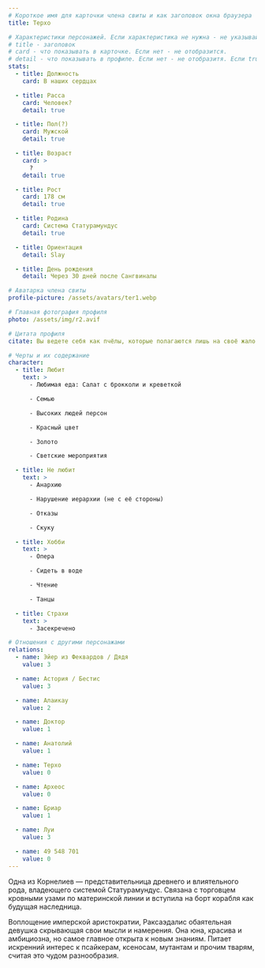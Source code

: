 ```yaml
---
# Короткое имя для карточки члена свиты и как заголовок окна браузера
title: Терхо

# Характеристики персонажей. Если характеристика не нужна - не указывай. Оставлять пустыми не надо.
# title - заголовок
# card - что показывать в карточке. Если нет - не отобразится.
# detail - что показывать в профиле. Если нет - не отобразитя. Если true - то же что и в карточке.
stats:
  - title: Должность
    card: В наших сердцах

  - title: Расса
    card: Человек?
    detail: true

  - title: Пол(?)
    card: Мужской
    detail: true

  - title: Возраст
    card: >
      ?
    detail: true

  - title: Рост
    card: 178 см
    detail: true

  - title: Родина
    card: Система Статурамундус
    detail: true

  - title: Ориентация
    detail: Slay

  - title: День рождения
    detail: Через 30 дней после Сангвиналы

# Аватарка члена свиты
profile-picture: /assets/avatars/ter1.webp

# Главная фотография профиля
photo: /assets/img/r2.avif

# Цитата профиля
citate: Вы ведете себя как пчёлы, которые полагаются лишь на своё жало.

# Черты и их содержание
character:
  - title: Любит
    text: >
      - Любимая еда: Салат с брокколи и креветкой

      - Семью

      - Высоких людей персон

      - Красный цвет

      - Золото

      - Светские мероприятия

  - title: Не любит
    text: >
      - Анархию

      - Нарушение иерархии (не с её стороны)

      - Отказы

      - Скуку

  - title: Хобби
    text: >
      - Опера

      - Сидеть в воде

      - Чтение

      - Танцы

  - title: Страхи
    text: >
      - Засекречено

# Отношения с другими персонажами
relations:
  - name: Эйер из Феквардов / Дядя
    value: 3

  - name: Астория / Бестис
    value: 3

  - name: Алаикаy
    value: 2

  - name: Доктор
    value: 1

  - name: Анатолий
    value: 1

  - name: Терхо
    value: 0

  - name: Археос
    value: 0

  - name: Бриар
    value: 1

  - name: Луи
    value: 3

  - name: 49 548 701
    value: 0
---
```


Одна из Корнелиев — представительница древнего и влиятельного рода, владеющего системой Статурамундус. Связана с торговцем кровными узами по материнской линии и вступила на борт корабля как будущая наследница.

Воплощение имперской аристократии, Раксаэдалис обаятельная девушка скрывающая свои мысли и намерения. Она юна, красива и амбициозна, но самое главное открыта к новым знаниям. Питает искренний интерес к псайкерам, ксеносам, мутантам и прочим тварям, считая это чудом разнообразия.
